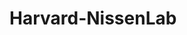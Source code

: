 # Harvard-NissenLab


[Results web site]: https://yasinkaymaz.github.io/Harvard-NissenLab/index.html
